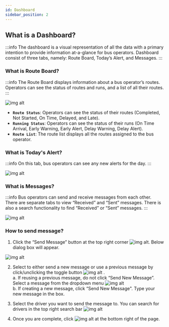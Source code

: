 ```yaml
---
id: Dashboard
sidebar_position: 2
---
```


## What is a Dashboard?

:::info
The dashboard is a visual representation of all the data with a primary intention to provide information at-a-glance for bus operators. Dashboard consist of three tabs, namely: Route Board, Today’s Alert, and Messages.
:::

### What is Route Board?

:::info
The Route Board displays information about a bus operator’s routes. Operators can see the status of routes and runs, and a list of all their routes.
:::

![img alt](/img/dashboard-route-board.PNG)

- **`Route Status`**: Operators can see the status of their routes (Completed, Not Started, On Time, Delayed, and Late).
- **`Running Status`**: Operators can see the status of their runs (On Time Arrival, Early Warning, Early Alert, Delay Warning, Delay Alert).
- **`Route List`**: The route list displays all the routes assigned to the bus operator.

### What is Today's Alert?

:::info
On this tab, bus operators can see any new alerts for the day.
:::

![img alt](/img/dashboard-todays-alert.PNG)

### What is Messages?

:::info
Bus operators can send and receive messages from each other. There are separate tabs to view “Received” and “Sent” messages. There is also a search functionality to find “Received” or “Sent” messages.
:::

![img alt](/img/dashboard-message.PNG)

### How to send message?

1. Click the “Send Message” button at the top right corner ![img alt](/img/dashboard-message-send-message-button.PNG). Below dialog box will appear.

![img alt](/img/dashboard-message-send-message-dialog.PNG)

2. Select to either send a new message or use a previous message by click/unclicking the toggle button ![img alt](/img/dashboard-message-send-new-message-toggle-button.PNG) . <br />
   a. If reusing a previous message, do not click “Send New Message”. Select a message from the dropdown menu ![img alt](/img/dashboard-message-send-new-message-dropdown.PNG)
   <br />
   b. If creating a new message, click “Send New Message". Type your new message in the box.

3. Select the driver you want to send the message to. You can search for drivers in the top right search bar ![img alt](/img/dashboard-message-send-new-message-driver.PNG)

4. Once you are complete, click ![img alt](/img/dashboard-message-send-new-message-send-button.PNG) at the bottom right of the page.
